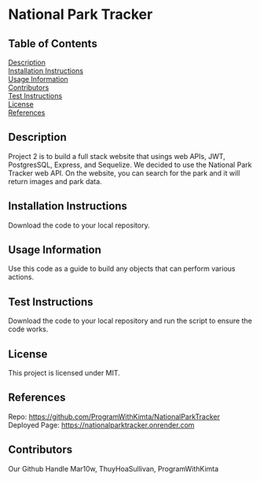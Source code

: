 # National Park Tracker

## Table of Contents
[Description](#description)<br />
[Installation Instructions](#installation-instructions)<br />
[Usage Information](#usage-information)<br />
[Contributors](#contributors)<br />
[Test Instructions](#test-instructions)<br />
[License](#license)<br />
[References](#references)<br />

## Description
Project 2 is to build a full stack website that usings web APIs, JWT, PostgresSQL, Express, and Sequelize. We decided to use the National Park Tracker web API. On the website, you can search for the park and it will return images and park data.

## Installation Instructions
Download the code to your local repository.

## Usage Information
Use this code as a guide to build any objects that can perform various actions. 

## Test Instructions
Download the code to your local repository and run the script to ensure the code works.

## License
This project is licensed under MIT.

## References
Repo: https://github.com/ProgramWithKimta/NationalParkTracker
<br>
Deployed Page: https://nationalparktracker.onrender.com

## Contributors
Our Github Handle
Mar10w, ThuyHoaSullivan, ProgramWithKimta
